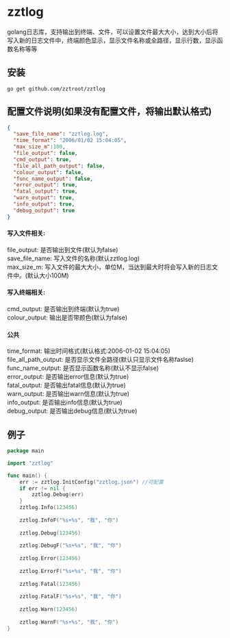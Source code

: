 # zztlog
golang日志库，支持输出到终端、文件，可以设置文件最大大小，达到大小后将写入新的日志文件中，终端颜色显示，显示文件名称或全路径，显示行数，显示函数名称等等

## 安装
```
go get github.com/zztroot/zztlog
```

## 配置文件说明(如果没有配置文件，将输出默认格式)
```json
{
  "save_file_name": "zztlog.log",
  "time_format": "2006/01/02 15:04:05",
  "max_size_m":100,
  "file_output": false,
  "cmd_output": true,
  "file_all_path_output": false,
  "colour_output": false,
  "func_name_output": false,
  "error_output": true,
  "fatal_output": true,
  "warn_output": true,
  "info_output": true,
  "debug_output": true
}
```
#### 写入文件相关:
file_output: 是否输出到文件(默认为false)  
save_file_name: 写入文件的名称(默认zztlog.log)  
max_size_m: 写入文件的最大大小，单位M，当达到最大时将会写入新的日志文件中。(默认大小100M)    

#### 写入终端相关:
cmd_output: 是否输出到终端(默认为true)  
colour_output: 输出是否带颜色(默认为false)  

#### 公共
time_format: 输出时间格式(默认格式:2006-01-02 15:04:05)  
file_all_path_output: 是否显示文件全路径(默认只显示文件名称faslse)  
func_name_output: 是否显示函数名称(默认不显示false)  
error_output: 是否输出error信息(默认为true)  
fatal_output: 是否输出fatal信息(默认为true)  
warn_output: 是否输出warn信息(默认为true)  
info_output: 是否输出info信息(默认为true)  
debug_output: 是否输出debug信息(默认为true)  

## 例子
```go
package main

import "zztlog"

func main() {
	err := zztlog.InitConfig("zztlog.json") //可配置
	if err != nil {
		zztlog.Debug(err)
	}
	zztlog.Info(123456)
  
	zztlog.InfoF("%s+%s", "我", "你")
  
	zztlog.Debug(123456)
  
	zztlog.DebugF("%s+%s", "我", "你")
  
	zztlog.Error(123456)
  
	zztlog.ErrorF("%s+%s", "我", "你")
  
	zztlog.Fatal(123456)
  
	zztlog.FatalF("%s+%s", "我", "你")
  
	zztlog.Warn(123456)
  
	zztlog.WarnF("%s+%s", "我", "你")
}

```

